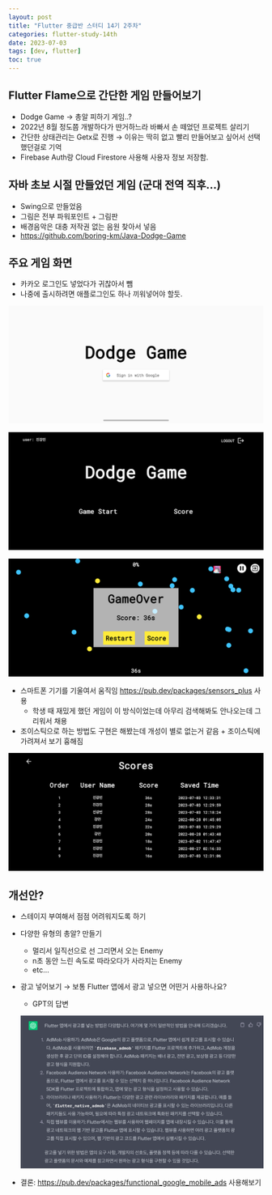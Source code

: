 ```yaml
---
layout: post
title: "Flutter 중급반 스터디 14기 2주차"
categories: flutter-study-14th
date: 2023-07-03
tags: [dev, flutter]
toc: true
---
```


## Flutter Flame으로 간단한 게임 만들어보기

- Dodge Game → 총알 피하기 게임..?
- 2022년 8월 정도쯤 개발하다가 딴거하느라 바빠서 손 떼었던 프로젝트 살리기
- 간단한 상태관리는 Getx로 진행 → 이유는 딱히 없고 빨리 만들어보고 싶어서 선택했던걸로 기억
- Firebase Auth랑 Cloud Firestore 사용해 사용자 정보 저장함.

## 자바 초보 시절 만들었던 게임 (군대 전역 직후…)

- Swing으로 만들었음
- 그림은 전부 파워포인트 + 그림판
- 배경음악은 대충 저작권 없는 음원 찾아서 넣음
- https://github.com/boring-km/Java-Dodge-Game

## 주요 게임 화면

- 카카오 로그인도 넣었다가 귀찮아서 뺌
- 나중에 출시하려면 애플로그인도 하나 끼워넣어야 할듯.

![img.png](/images/flutter/study_14th/week2/img.png)

![img_1.png](/images/flutter/study_14th/week2/img_1.png)

![img_2.png](/images/flutter/study_14th/week2/img_2.png)

- 스마트폰 기기를 기울여서 움직임 https://pub.dev/packages/sensors_plus 사용
    - 학생 때 재밌게 했던 게임이 이 방식이었는데 아무리 검색해봐도 안나오는데 그리워서 채용
- 조이스틱으로 하는 방법도 구현은 해봤는데 개성이 별로 없는거 같음 + 조이스틱에 가려져서 보기 흉해짐

![img_3.png](/images/flutter/study_14th/week2/img_3.png)

## 개선안?

- 스테이지 부여해서 점점 어려워지도록 하기
- 다양한 유형의 총알? 만들기
    - 멀리서 일직선으로 선 그리면서 오는 Enemy
    - n초 동안 느린 속도로 따라오다가 사라지는 Enemy
    - etc…
- 광고 넣어보기 → 보통 Flutter 앱에서 광고 넣으면 어떤거 사용하나요?
    - GPT의 답변

  ![img.png](/images/flutter/study_14th/week2/img_4.png)

- 결론: https://pub.dev/packages/functional_google_mobile_ads 사용해보기 
